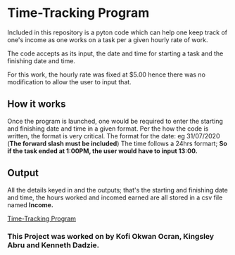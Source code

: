 # Time-Tracking Program

Included in this repository is a pyton code which can help one keep track of one's income as one works on a task per a given hourly rate of work.

The code accepts as its input, the date and time for starting a task and the finishing date and time.

For this work, the hourly rate was fixed at $5.00 hence there was no modification to allow the user to input that.


## How it works
Once the program is launched, one would be required to enter the starting and finishing date and time in a given format.
Per the how the code is written, the format is very critical.
The format for the date: eg 31/07/2020 (**The forward slash must be included**)
The time follows a 24hrs formart; **So if the task ended at 1:00PM, the user would have to input 13:00.**



## Output
All the details keyed in and the outputs; that's the starting and finishing date and time, the hours worked and incomed earned are all stored in a csv file named **Income.**

[Time-Tracking Program](https://github.com/KofiOkwanOcran/Time-Tracking-Program/blob/master/Time%20tracking%20project.py)



### This Project was worked on by Kofi Okwan Ocran, Kingsley Abru and Kenneth Dadzie.

